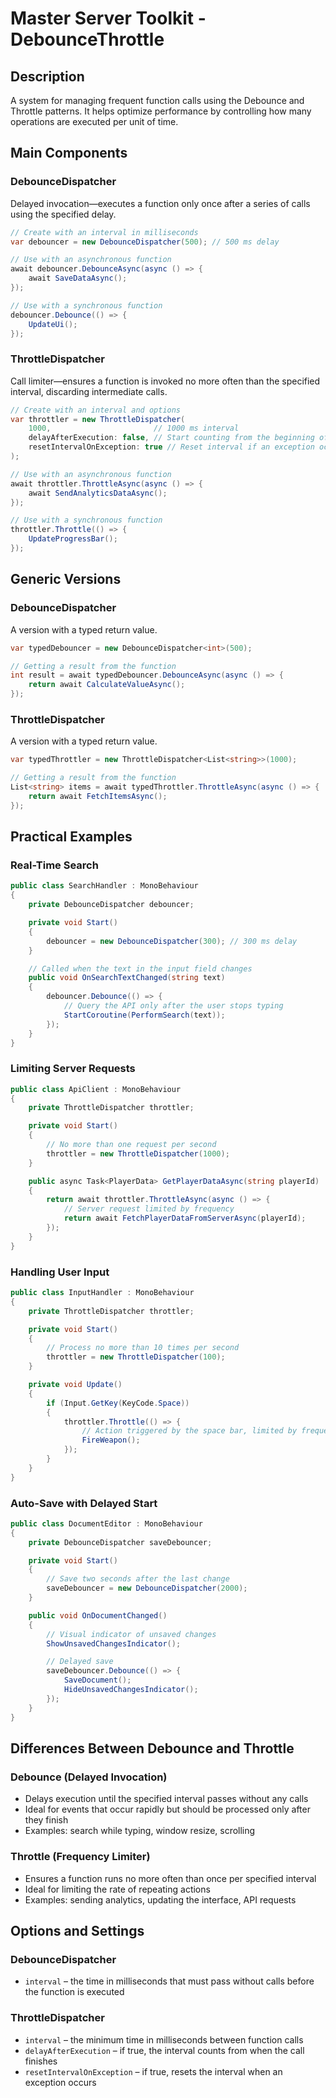 # Master Server Toolkit - DebounceThrottle

## Description
A system for managing frequent function calls using the Debounce and Throttle patterns. It helps optimize performance by controlling how many operations are executed per unit of time.

## Main Components

### DebounceDispatcher
Delayed invocation—executes a function only once after a series of calls using the specified delay.

```csharp
// Create with an interval in milliseconds
var debouncer = new DebounceDispatcher(500); // 500 ms delay

// Use with an asynchronous function
await debouncer.DebounceAsync(async () => {
    await SaveDataAsync();
});

// Use with a synchronous function
debouncer.Debounce(() => {
    UpdateUi();
});
```

### ThrottleDispatcher
Call limiter—ensures a function is invoked no more often than the specified interval, discarding intermediate calls.

```csharp
// Create with an interval and options
var throttler = new ThrottleDispatcher(
    1000,                       // 1000 ms interval
    delayAfterExecution: false, // Start counting from the beginning of execution
    resetIntervalOnException: true // Reset interval if an exception occurs
);

// Use with an asynchronous function
await throttler.ThrottleAsync(async () => {
    await SendAnalyticsDataAsync();
});

// Use with a synchronous function
throttler.Throttle(() => {
    UpdateProgressBar();
});
```

## Generic Versions

### DebounceDispatcher<T>
A version with a typed return value.

```csharp
var typedDebouncer = new DebounceDispatcher<int>(500);

// Getting a result from the function
int result = await typedDebouncer.DebounceAsync(async () => {
    return await CalculateValueAsync();
});
```

### ThrottleDispatcher<T>
A version with a typed return value.

```csharp
var typedThrottler = new ThrottleDispatcher<List<string>>(1000);

// Getting a result from the function
List<string> items = await typedThrottler.ThrottleAsync(async () => {
    return await FetchItemsAsync();
});
```

## Practical Examples

### Real-Time Search

```csharp
public class SearchHandler : MonoBehaviour
{
    private DebounceDispatcher debouncer;

    private void Start()
    {
        debouncer = new DebounceDispatcher(300); // 300 ms delay
    }

    // Called when the text in the input field changes
    public void OnSearchTextChanged(string text)
    {
        debouncer.Debounce(() => {
            // Query the API only after the user stops typing
            StartCoroutine(PerformSearch(text));
        });
    }
}
```

### Limiting Server Requests

```csharp
public class ApiClient : MonoBehaviour
{
    private ThrottleDispatcher throttler;

    private void Start()
    {
        // No more than one request per second
        throttler = new ThrottleDispatcher(1000);
    }

    public async Task<PlayerData> GetPlayerDataAsync(string playerId)
    {
        return await throttler.ThrottleAsync(async () => {
            // Server request limited by frequency
            return await FetchPlayerDataFromServerAsync(playerId);
        });
    }
}
```

### Handling User Input

```csharp
public class InputHandler : MonoBehaviour
{
    private ThrottleDispatcher throttler;

    private void Start()
    {
        // Process no more than 10 times per second
        throttler = new ThrottleDispatcher(100);
    }

    private void Update()
    {
        if (Input.GetKey(KeyCode.Space))
        {
            throttler.Throttle(() => {
                // Action triggered by the space bar, limited by frequency
                FireWeapon();
            });
        }
    }
}
```

### Auto-Save with Delayed Start

```csharp
public class DocumentEditor : MonoBehaviour
{
    private DebounceDispatcher saveDebouncer;

    private void Start()
    {
        // Save two seconds after the last change
        saveDebouncer = new DebounceDispatcher(2000);
    }

    public void OnDocumentChanged()
    {
        // Visual indicator of unsaved changes
        ShowUnsavedChangesIndicator();

        // Delayed save
        saveDebouncer.Debounce(() => {
            SaveDocument();
            HideUnsavedChangesIndicator();
        });
    }
}
```

## Differences Between Debounce and Throttle

### Debounce (Delayed Invocation)
- Delays execution until the specified interval passes without any calls
- Ideal for events that occur rapidly but should be processed only after they finish
- Examples: search while typing, window resize, scrolling

### Throttle (Frequency Limiter)
- Ensures a function runs no more often than once per specified interval
- Ideal for limiting the rate of repeating actions
- Examples: sending analytics, updating the interface, API requests

## Options and Settings

### DebounceDispatcher
- `interval` – the time in milliseconds that must pass without calls before the function is executed

### ThrottleDispatcher
- `interval` – the minimum time in milliseconds between function calls
- `delayAfterExecution` – if true, the interval counts from when the call finishes
- `resetIntervalOnException` – if true, resets the interval when an exception occurs
